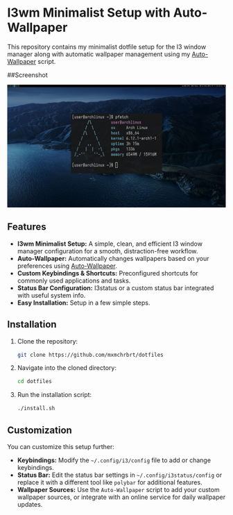 # I3wm Minimalist Setup with Auto-Wallpaper

This repository contains my minimalist dotfile setup for the I3 window manager along with automatic wallpaper management using my [Auto-Wallpaper](https://github.com/mxmchrbrt/Auto-Wallpaper) script.

##Screenshot

![screenshot](screenshot.png)

## Features

- **I3wm Minimalist Setup:** A simple, clean, and efficient I3 window manager configuration for a smooth, distraction-free workflow.
- **Auto-Wallpaper:** Automatically changes wallpapers based on your preferences using [Auto-Wallpaper](https://github.com/mxmchrbrt/Auto-Wallpaper).
- **Custom Keybindings & Shortcuts:** Preconfigured shortcuts for commonly used applications and tasks.
- **Status Bar Configuration:** I3status or a custom status bar integrated with useful system info.
- **Easy Installation:** Setup in a few simple steps.

## Installation

1. Clone the repository:

    ```bash
    git clone https://github.com/mxmchrbrt/dotfiles
    ```

2. Navigate into the cloned directory:

    ```bash
    cd dotfiles
    ```

3. Run the installation script:

    ```bash
    ./install.sh
    ```
    
## Customization

You can customize this setup further:

- **Keybindings:** Modify the `~/.config/i3/config` file to add or change keybindings.
- **Status Bar:** Edit the status bar settings in `~/.config/i3status/config` or replace it with a different tool like `polybar` for additional features.
- **Wallpaper Sources:** Use the `Auto-Wallpaper` script to add your custom wallpaper sources, or integrate with an online service for daily wallpaper updates.
